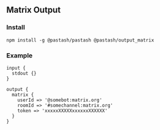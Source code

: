 ## Matrix Output

### Install
```
npm install -g @pastash/pastash @pastash/output_matrix
```

### Example

```
input {
  stdout {}
}

output {
  matrix {
    userId => '@somebot:matrix.org'
    roomId => '#somechannel:matrix.org'
    token => 'xxxxxXXXXXxxxxxxXXXXXX'
  }
}
```
